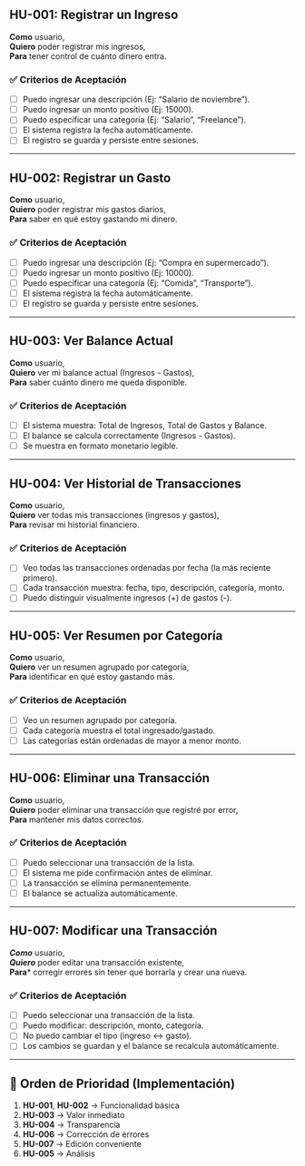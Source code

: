 ## HU-001: Registrar un Ingreso
**Como** usuario,  
**Quiero** poder registrar mis ingresos,  
**Para** tener control de cuánto dinero entra.

### ✅ Criterios de Aceptación
- [ ] Puedo ingresar una descripción (Ej: “Salario de noviembre”).
- [ ] Puedo ingresar un monto positivo (Ej: 15000).
- [ ] Puedo especificar una categoría (Ej: “Salario”, “Freelance”).
- [ ] El sistema registra la fecha automáticamente.
- [ ] El registro se guarda y persiste entre sesiones.

---

## HU-002: Registrar un Gasto
**Como** usuario,  
**Quiero** poder registrar mis gastos diarios,  
**Para** saber en qué estoy gastando mi dinero.

### ✅ Criterios de Aceptación
- [ ] Puedo ingresar una descripción (Ej: “Compra en supermercado”).
- [ ] Puedo ingresar un monto positivo (Ej: 10000).
- [ ] Puedo especificar una categoría (Ej: “Comida”, “Transporte”).
- [ ] El sistema registra la fecha automáticamente.
- [ ] El registro se guarda y persiste entre sesiones.

---

## HU-003: Ver Balance Actual
**Como** usuario,  
**Quiero** ver mi balance actual (Ingresos - Gastos),  
**Para** saber cuánto dinero me queda disponible.

### ✅ Criterios de Aceptación
- [ ] El sistema muestra: Total de Ingresos, Total de Gastos y Balance.
- [ ] El balance se calcula correctamente (Ingresos - Gastos).
- [ ] Se muestra en formato monetario legible.

---

## HU-004: Ver Historial de Transacciones
**Como** usuario,  
**Quiero** ver todas mis transacciones (ingresos y gastos),  
**Para** revisar mi historial financiero.

### ✅ Criterios de Aceptación
- [ ] Veo todas las transacciones ordenadas por fecha (la más reciente primero).
- [ ] Cada transacción muestra: fecha, tipo, descripción, categoría, monto.
- [ ] Puedo distinguir visualmente ingresos (+) de gastos (-).

---

## HU-005: Ver Resumen por Categoría
**Como** usuario,  
**Quiero** ver un resumen agrupado por categoría,  
**Para** identificar en qué estoy gastando más.

### ✅ Criterios de Aceptación
- [ ] Veo un resumen agrupado por categoría.
- [ ] Cada categoría muestra el total ingresado/gastado.
- [ ] Las categorías están ordenadas de mayor a menor monto.

---

## HU-006: Eliminar una Transacción
**Como** usuario,  
**Quiero** poder eliminar una transacción que registré por error,  
**Para** mantener mis datos correctos.

### ✅ Criterios de Aceptación
- [ ] Puedo seleccionar una transacción de la lista.
- [ ] El sistema me pide confirmación antes de eliminar.
- [ ] La transacción se elimina permanentemente.
- [ ] El balance se actualiza automáticamente.

---

## HU-007: Modificar una Transacción
***Como*** usuario,  
***Quiero*** poder editar una transacción existente,  
**Para*** corregir errores sin tener que borrarla y crear una nueva.

### ✅ Criterios de Aceptación
- [ ] Puedo seleccionar una transacción de la lista.
- [ ] Puedo modificar: descripción, monto, categoría.
- [ ] No puedo cambiar el tipo (ingreso ↔ gasto).
- [ ] Los cambios se guardan y el balance se recalcula automáticamente.

---

## 🧭 Orden de Prioridad (Implementación)
1. **HU-001**, **HU-002** → Funcionalidad básica  
2. **HU-003** → Valor inmediato  
3. **HU-004** → Transparencia  
4. **HU-006** → Corrección de errores  
5. **HU-007** → Edición conveniente  
6. **HU-005** → Análisis